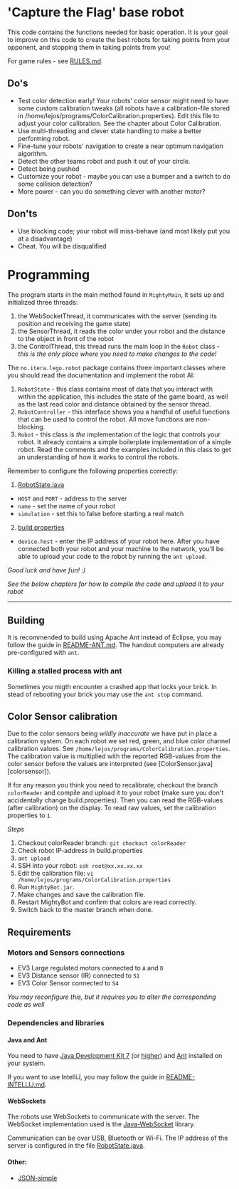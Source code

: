 # 'Capture the Flag' base robot

This code contains the functions needed for basic operation. It is your goal to improve on this code to
create the best robots for taking points from your opponent, and stopping them in taking points from you!

For game rules - see [RULES.md][rules].

[rules]: RULES.md

## Do's
* Test color detection early! Your robots' color sensor might need to have some custom calibration tweaks
(all robots have a calibration-file stored in /home/lejos/programs/ColorCalibration.properties).
Edit this file to adjust your color calibration. See the chapter about Color Calibration.
* Use multi-threading and clever state handling to make a better performing robot.
* Fine-tune your robots' navigation to create a near optimum navigation algorithm.
* Detect the other teams robot and push it out of your circle.
* Detect being pushed
* Customize your robot - maybe you can use a bumper and a switch to do some collision detection?
* More power - can you do something clever with another motor?

## Don'ts
* Use blocking code; your robot will miss-behave (and most likely put you at a disadvantage)
* Cheat. You will be disqualified

# Programming

The program starts in the main method found in `MightyMain`, it sets up and initialized three threads:

1. the WebSocketThread, it communicates with the server (sending its position and receiving the game state)
2. the SensorThread, it reads the color under your robot and the distance to the object in front of the robot
3. the ControlThread, this thread runs the main loop in the `Robot` class - _this is the only place where
you need to make changes to the code!_

The `no.itera.lego.robot` package contains three important classes where you should read the documentation and implement
the robot AI:

1. `RobotState` - this class contains most of data that you interact with within the application, this includes the state
of the game board, as well as the last read color and distance obtained by the sensor thread.
2. `RobotController` - this interface shows you a handful of useful functions that can be used to control the robot. All
move functions are non-blocking.
3. `Robot` - this class is _the_ implementation of the logic that controls your robot. It already contains a simple
boilerplate implementation of a simple robot. Read the comments and the examples included in this class to get an
understanding of how it works to control the robots.

Remember to configure the following properties correctly:

1. [RobotState.java][robotstate]
  * `HOST` and `PORT` - address to the server
  * `name` - set the name of your robot
  * `simulation` - set this to false before starting a real match
2. [build.properties][build-properties]
  * `device.host` - enter the IP address of your robot here. After you have connected both your robot and your machine to
    the network, you'll be able to upload your code to the robot by running the `ant upload`.

*Good luck and have fun! :)*

_See the below chapters for how to compile the code and upload it to your robot_

---

## Building

It is recommended to build using Apache Ant instead of Eclipse, you may follow the guide in [README-ANT.md][readme-ant].
The handout computers are already pre-configured with `ant`.

### Killing a stalled process with ant

Sometimes you migth encounter a crashed app that locks your brick. In stead of rebooting your brick you may use the
```ant stop``` command.

## Color Sensor calibration

Due to the color sensors being _wildly inaccurate_ we have put in place a calibration system.
On each robot we set red, green, and blue color channel calibration values.
See `/home/lejos/programs/ColorCalibration.properties`. The calibration value is multiplied with
the reported RGB-values from the color sensor before the values are interpreted
(see [ColorSensor.java][colorsensor]).

If for any reason you think you need to recalibrate, checkout the branch `colorReader` and compile and upload
it to your robot (make sure you don't accidentally change build.properties). Then you can read the
RGB-values (after calibration) on the display. To read raw values, set the calibration properties to `1`.

*Steps*
1. Checkout colorReader branch: `git checkout colorReader`
2. Check robot IP-address in build.properties
3. `ant upload`
4. SSH into your robot: `ssh root@xx.xx.xx.xx`
5. Edit the calibration file: `vi /home/lejos/programs/ColorCalibration.properties`
6. Run `MightyBot.jar`.
7. Make changes and save the calibration file.
8. Restart MightyBot and confirm that colors are read correctly.
9. Switch back to the master branch when done.

## Requirements

### Motors and Sensors connections

* EV3 Large regulated motors connected to `A` and `D`
* EV3 Distance sensor (IR) connected to `S1`
* EV3 Color Sensor connected to `S4`

_You may reconfigure this, but it requires you to alter the corresponding code as well_

### Dependencies and libraries

#### Java and Ant
You need to have [Java Development Kit 7][jdk7] (or [higher][jdk8]) and [Ant][ant] installed on
your system.

[jdk8]: http://www.oracle.com/technetwork/java/javase/downloads/jdk8-downloads-2133151.html
[jdk7]: http://www.oracle.com/technetwork/java/javase/downloads/jdk7-downloads-1880260.html
[ant]: http://ant.apache.org/

If you want to use IntelliJ, you may follow the guide in [README-INTELLIJ.md][readme-intellij].

#### WebSockets
The robots use WebSockets to communicate with the server. The WebSocket implementation used is the [Java-WebSocket][java-websocket]
library.

Communication can be over USB, Bluetooth or Wi-Fi. The IP address of the server is configured in the file
[RobotState.java][robotstate].

#### Other:

* [JSON-simple][json-simple]


[lejos]: http://www.lejos.org/ev3/docs/
[java-websocket]: http://java-websocket.org/
[json-simple]: https://code.google.com/archive/p/json-simple/
[robotstate]: src/no/itera/lego/robot/RobotState.java
[colorsenser]: src/no/itera/lego/color/ColorSensor.java
[build-properties]: build.properties
[readme-ant]: README-ANT.md
[readme-intellij]: README-INTELLIJ.md
